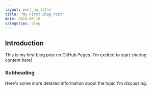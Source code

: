 ```yaml
---
layout: post_no_title
title: "My First Blog Post"
date: 2024-08-10
categories: blog
---
```


## Introduction
This is my first blog post on GitHub Pages. I'm excited to start sharing content here!

### Subheading
Here's some more detailed information about the topic I'm discussing.
